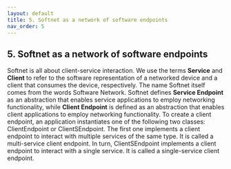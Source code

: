 ```yaml
---
layout: default
title: 5. Softnet as a network of software endpoints
nav_order: 5
---
```


## 5. Softnet as a network of software endpoints

Softnet is all about client-service interaction. We use the terms **Service** and **Client** to refer to the software representation of a networked device and a client that consumes the device, respectively. The name Softnet itself comes from the words Software Network. Softnet defines **Service Endpoint** as an abstraction that enables service applications to employ networking functionality, while **Client Endpoint** is defined as an abstraction that enables client applications to employ networking functionality. To create a client endpoint, an application instantiates one of the following two classes: <span class="datatype">ClientEndpoint</span> or <span class="datatype">ClientSEndpoint</span>. The first one implements a client endpoint to interact with multiple services of the same type. It is called a multi-service client endpoint. In turn, <span class="datatype">ClientSEndpoint</span> implements a client endpoint to interact with a single service. It is called a single-service client endpoint.
